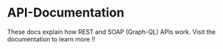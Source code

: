 # API-Documentation
These docs explain how REST and SOAP (Graph-QL) APIs work. Visit the documentation to learn more !!
